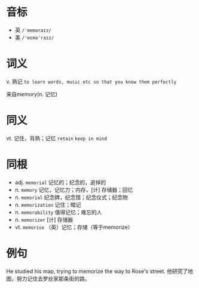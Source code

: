 # 音标

- 英 `/ˈmeməraɪz/`
- 美 `/'mɛmə'raɪz/`

# 词义

v. 熟记
`to learn words, music etc so that you know them perfectly`



来自memory(n. 记忆)

# 同义

vt. 记住，背熟；记忆
`retain` `keep in mind`

# 同根

- adj. `memorial` 记忆的；纪念的，追悼的
- n. `memory` 记忆，记忆力；内存，[计] 存储器；回忆
- n. `memorial` 纪念碑，纪念馆；纪念仪式；纪念物
- n. `memorization` 记住；暗记
- n. `memorability` 值得记忆；难忘的人
- n. `memorizer` [计] 存储器
- vt. `memorise` （英）记忆；存储（等于memorize）

# 例句

He studied his map, trying to memorize the way to Rose's street.
他研究了地图，努力记住去罗丝家那条街的路。


